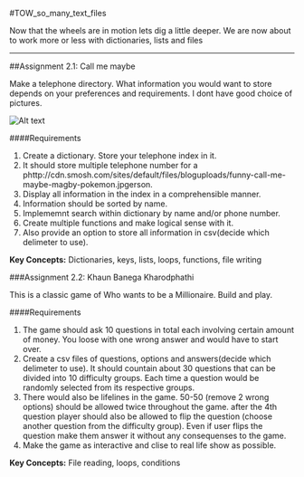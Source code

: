 #TOW_so_many_text_files

Now that the wheels are in motion lets dig a little deeper. We are now about to work more or less with dictionaries, lists and files

-----

##Assignment 2.1: Call me maybe

Make a telephone directory. What information you would want to store depends on your preferences and requirements. I dont have good choice of pictures.

![Alt text](http://cdn.smosh.com/sites/default/files/bloguploads/funny-call-me-maybe-magby-pokemon.jpg)

####Requirements
1. Create a dictionary. Store your telephone index in it.
2. It should store multiple telephone number for a phttp://cdn.smosh.com/sites/default/files/bloguploads/funny-call-me-maybe-magby-pokemon.jpgerson.
3. Display all information in the index in a comprehensible manner.
4. Information should be sorted by name.
5. Implememnt search within dictionary by name and/or phone number.
6. Create multiple functions and make logical sense with it.
7. Also provide an option to store all information in csv(decide which delimeter to use).

**Key Concepts:** Dictionaries, keys, lists, loops, functions, file writing

###Assignment 2.2: Khaun Banega Kharodphathi

This is a classic game of Who wants to be a Millionaire. Build and play.

####Requirements
1. The game should ask 10 questions in total each involving certain amount of money. You loose with one wrong answer and would have to start over.
2. Create a csv files of questions, options and answers(decide which delimeter to use). It should countain about 30 questions that can be divided into 10 difficulty groups. Each time a question would be randomly selected from its respective groups.
3. There would also be lifelines in the game. 50-50 (remove 2 wrong options) should be allowed twice throughout the game. after the 4th question player should also be allowed to flip the question (choose another question from the difficulty group). Even if user flips the question make them answer it without any consequenses to the game.
4. Make the game as interactive and clise to real life show as possible.

**Key Concepts:** File reading, loops, conditions